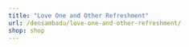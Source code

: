 ```yaml
---
title: "Love One and Other Refreshment"
url: /densambadu/love-one-and-other-refreshment/
shop: shop
---
```

